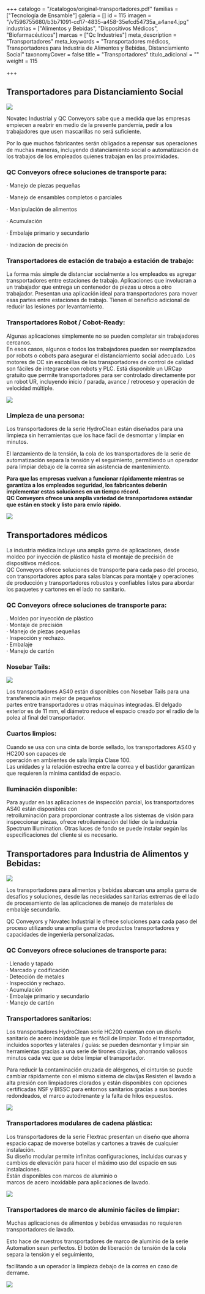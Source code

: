 +++
catalogo = "/catalogos/original-transportadores.pdf"
familias = ["Tecnología de Ensamble"]
galeria = []
id = 115
imagen = "/v1596755680/b3b71091-cd17-4835-a458-35efcd54735a_a4ane4.jpg"
industrias = ["Alimentos y Bebidas", "Dispositivos Médicos", "Biofarmacéuticos"]
marcas = ["Qc Industries"]
meta_description = "Transportadores"
meta_keywords = "Transportadores médicos, Transportadores  para Industria de Alimentos y Bebidas, Distanciamiento Social"
taxonomyCover = false
title = "Transportadores"
titulo_adicional = ""
weight = 115

+++
## **Transportadores para Distanciamiento Social**

![](https://res.cloudinary.com/novatec/v1596828434/47f933a7-4ec0-46b2-ac3a-4331b0202171_jw0okb.png)

Novatec Industrial y QC Conveyors sabe que a medida que las empresas empiecen a reabrir en medio de la presente pandemia, pedir a los trabajadores que usen mascarillas no será suficiente.

Por lo que muchos fabricantes serán obligados a repensar sus operaciones de muchas maneras, incluyendo distanciamiento social o automatización de los trabajos de los empleados quienes trabajan en las proximidades.

### **QC Conveyors ofrece soluciones de transporte para:**

· Manejo de piezas pequeñas

· Manejo de ensambles completos o parciales

· Manipulación de alimentos

· Acumulación

· Embalaje primario y secundario

· Indización de precisión

### **Transportadores de estación de trabajo a estación de trabajo:**

La forma más simple de distanciar socialmente a los empleados es agregar transportadores entre estaciones de trabajo. Aplicaciones que involucran a un trabajador que entrega un contenedor de piezas u otros a otro trabajador. Presentan una aplicación ideal para transportadores para mover esas partes entre estaciones de trabajo. Tienen el beneficio adicional de reducir las lesiones por levantamiento.

### **Transportadores Robot / Cobot-Ready:**

Algunas aplicaciones simplemente no se pueden completar sin trabajadores cercanos.  
En esos casos, algunos o todos los trabajadores pueden ser reemplazados por robots o cobots para asegurar el distanciamiento social adecuado. Los motores de CC sin escobillas de los transportadores de control de calidad son fáciles de integrarse con robots y PLC. Está disponible un URCap gratuito que permite transportadores para ser controlado directamente por un robot UR, incluyendo inicio / parada, avance / retroceso y operación de velocidad múltiple.

![](https://res.cloudinary.com/novatec/v1596828569/1d8197d6-a1a9-4864-acff-6bb0fe1df88d_pwafgh.jpg)

### **Limpieza de una persona:**

Los transportadores de la serie HydroClean están diseñados para una limpieza sin herramientas que los hace fácil de desmontar y limpiar en minutos.

El lanzamiento de la tensión, la cola de los transportadores de la serie de automatización separa la tensión y el seguimiento, permitiendo un operador para limpiar debajo de la correa sin asistencia de mantenimiento.

**Para que las empresas vuelvan a funcionar rápidamente mientras se garantiza a los empleados seguridad, los fabricantes deberán implementar estas soluciones en un tiempo récord.  
QC Conveyors ofrece una amplia variedad de transportadores estándar que están en stock y listo para envío rápido.**

![](https://res.cloudinary.com/novatec/v1596755680/b3b71091-cd17-4835-a458-35efcd54735a_a4ane4.jpg)

## **Transportadores médicos**

La industria médica incluye una amplia gama de aplicaciones, desde moldeo por inyección de plástico hasta el montaje de precisión de dispositivos médicos.  
QC Conveyors ofrece soluciones de transporte para cada paso del proceso, con transportadores aptos para salas blancas para montaje y operaciones de producción y transportadores robustos y confiables listos para abordar los paquetes y cartones en el lado no sanitario.

### **QC Conveyors ofrece soluciones de transporte para:**

. Moldeo por inyección de plástico  
· Montaje de precisión  
· Manejo de piezas pequeñas  
· Inspección y rechazo.  
· Embalaje  
· Manejo de cartón

### **Nosebar Tails:**

![](https://res.cloudinary.com/novatec/v1596755965/d42663bd-61c2-4e69-a0c3-1a4cfd82697b_mrlmhy.jpg)

Los transportadores AS40 están disponibles con Nosebar Tails para una transferencia aún mejor de pequeños  
partes entre transportadores u otras máquinas integradas. El delgado exterior es de 11 mm, el diámetro reduce el espacio creado por el radio de la polea al final del transportador.

### **Cuartos limpios:**

Cuando se usa con una cinta de borde sellado, los transportadores AS40 y HC200 son capaces de  
operación en ambientes de sala limpia Clase 100.  
Las unidades y la relación estrecha entre la correa y el bastidor garantizan que requieren la mínima cantidad de espacio.

### **Iluminación disponible:**

Para ayudar en las aplicaciones de inspección parcial, los transportadores AS40 están disponibles con  
retroiluminación para proporcionar contraste a los sistemas de visión para inspeccionar piezas, ofrece retroiluminación del líder de la industria Spectrum Illumination. Otras luces de fondo se puede instalar según las especificaciones del cliente si es necesario.

## **Transportadores  para Industria de Alimentos y Bebidas:**

![](https://res.cloudinary.com/novatec/v1596756073/b693c0c2-d6b7-4e92-b140-69aab5a3e355_iejlzl.png)

Los transportadores para alimentos y bebidas abarcan una amplia gama de desafíos y soluciones, desde las necesidades sanitarias extremas de el lado de procesamiento de las aplicaciones de manejo de materiales de  
embalaje secundario.

QC Conveyors y Novatec Industrial le ofrece soluciones para cada paso del proceso utilizando una amplia gama de productos transportadores y capacidades de ingeniería personalizadas.

### **QC Conveyors ofrece soluciones de transporte para:**

· Llenado y tapado  
· Marcado y codificación  
· Detección de metales  
· Inspección y rechazo.  
· Acumulación  
· Embalaje primario y secundario  
· Manejo de cartón

### **Transportadores sanitarios:**

Los transportadores HydroClean serie HC200 cuentan con un diseño sanitario de acero inoxidable que es fácil de limpiar. Todo el transportador, incluidos soportes y laterales / guías: se pueden desmontar y limpiar sin herramientas gracias a una serie de tirones clavijas, ahorrando valiosos minutos cada vez que se debe limpiar el transportador.

Para reducir la contaminación cruzada de alérgenos, el cinturón se puede cambiar rápidamente con el mismo sistema de clavijas Resisten el lavado a alta presión con limpiadores clorados y están disponibles con opciones certificadas NSF y BISSC para entornos sanitarios gracias a sus bordes redondeados, el marco autodrenante y la falta de hilos expuestos.

![](https://res.cloudinary.com/novatec/v1596756177/2b206022-b0e9-4775-83cc-da0f73bb5cb8_r4vs1q.png)

### **Transportadores modulares de cadena plástica:**

Los transportadores de la serie Flextrac presentan un diseño que ahorra espacio capaz de moverse botellas y cartones a través de cualquier instalación.  
Su diseño modular permite infinitas configuraciones, incluidas curvas y cambios de elevación para hacer el máximo uso del espacio en sus instalaciones.  
Están disponibles con marcos de aluminio o  
marcos de acero inoxidable para aplicaciones de lavado.

![](https://res.cloudinary.com/novatec/v1596756250/6cb617ff-4e12-42c3-bfaf-570da4ac7dab_skwzat.jpg)

### **Transportadores de marco de aluminio fáciles de limpiar:**

Muchas aplicaciones de alimentos y bebidas envasadas no requieren transportadores de lavado.

Esto hace de nuestros transportadores de marco de aluminio de la serie Automation sean perfectos. El botón de liberación de tensión de la cola separa la tensión y el seguimiento,

facilitando a un operador la limpieza debajo de la correa en caso de derrame.

![](https://res.cloudinary.com/novatec/v1596756303/814ad01e-42ac-4ca1-be59-244fc3575c61_a5e0jc.png)